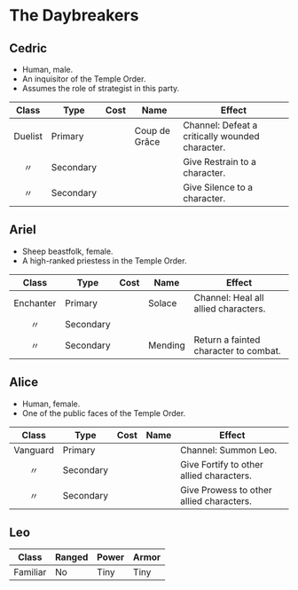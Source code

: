 # The Daybreakers

## Cedric

  - Human, male.
  - An inquisitor of the Temple Order.
  - Assumes the role of strategist in this party.

|  Class  | Type      | Cost | Name          | Effect                                          |
| :-----: | --------- | :--: | ------------- | ----------------------------------------------- |
| Duelist | Primary   |      | Coup de Grâce | Channel: Defeat a critically wounded character. |
|    〃    | Secondary |      |               | Give Restrain to a character.                   |
|    〃    | Secondary |      |               | Give Silence to a character.                    |

## Ariel

  - Sheep beastfolk, female.
  - A high-ranked priestess in the Temple Order.

|   Class   | Type      | Cost | Name    | Effect                                |
| :-------: | --------- | :--: | ------- | ------------------------------------- |
| Enchanter | Primary   |      | Solace  | Channel: Heal all allied characters.  |
|     〃     | Secondary |      |         |                                       |
|     〃     | Secondary |      | Mending | Return a fainted character to combat. |

## Alice

  - Human, female.
  - One of the public faces of the Temple Order.

|  Class   | Type      | Cost | Name | Effect                                   |
| :------: | --------- | :--: | ---- | ---------------------------------------- |
| Vanguard | Primary   |      |      | Channel: Summon Leo.                     |
|    〃     | Secondary |      |      | Give Fortify to other allied characters. |
|    〃     | Secondary |      |      | Give Prowess to other allied characters. |

## Leo

|  Class   | Ranged | Power | Armor |
| :------: | ------ | ----- | ----- |
| Familiar | No     | Tiny  | Tiny  |
